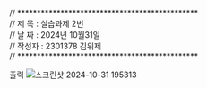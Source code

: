 // **********************************************                                                                               
// 제 목 : 실습과제 2번                                                                                                           
// 날 짜 : 2024년 10월31일                                                                                                       
// 작성자 : 2301378 김위제                                                                                                       
// **********************************************                                                                               

출력
![스크린샷 2024-10-31 195313](https://github.com/user-attachments/assets/428306f4-c62c-44e3-a4f7-b341c0de2d4f)

